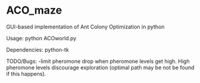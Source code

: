 ACO_maze
========

GUI-based implementation of Ant Colony Optimization in python

Usage: python ACOworld.py



Dependencies:
python-tk




TODO/Bugs:
-limit pheromone drop when pheromone levels get high.  High pheromone levels discourage exploration (optimal path may be not be found if this happens).
